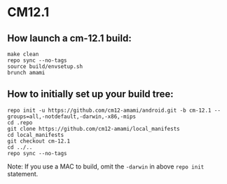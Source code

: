 # CM12.1

## How launch a cm-12.1 build:
```Shell session
make clean  
repo sync --no-tags
source build/envsetup.sh  
brunch amami  
```

## How to initially set up your build tree:
```Shell session
repo init -u https://github.com/cm12-amami/android.git -b cm-12.1 --groups=all,-notdefault,-darwin,-x86,-mips
cd .repo
git clone https://github.com/cm12-amami/local_manifests 
cd local_manifests 
git checkout cm-12.1 
cd ../.. 
repo sync --no-tags
```
Note: If you use a MAC to build, omit the `-darwin` in above `repo init` statement.
